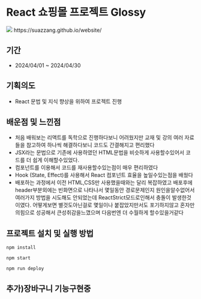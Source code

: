 # React 쇼핑몰 프로젝트 Glossy

<img src="https://github.com/suazzang/website/assets/159693278/42de185e-c4f4-4d66-94ec-5252ba9c588f" />
 https://suazzang.github.io/website/

## 기간

- 2024/04/01 ~ 2024/04/30

## 기획의도

- React 문법 및 지식 향상을 위하여 프로젝트 진행

## 배운점 및 느낀점

- 처음 배워보는 리액트를 독학으로 진행하다보니 어려웠지만 교재 및 강의 여러 자료들을 참고하여 하나씩 해결하다보니 코드도 간결해지고 편리했다
- JSX라는 문법으로 기존에 사용하였던 HTML문법을 비슷하게 사용할수있어서 코드를 더 쉽게 이해할수있었다.
-  컴포넌트를 이용해서 코드를 재사용할수있는점이 매우 편리하였다
- Hook (State, Effect)를 사용해서 React 컴포넌트 효율을 높일수있는점을 배웠다
- 배포하는 과정에서 이전 HTML,CSS만 사용했을때와는 달리 복잡하였고 배포후에 header부분외에는 빈화면으로 나타나서 몇일동안 경로문제인지 원인을알수없어서 여러가지 방법을 시도해도 안되었는데 ReactStrict모드로인해서 충돌이 발생한것이였다. 어떻게보면 별것도아닌걸로 몇일이나 붙잡았지만서도 포기하지않고 혼자만의힘으로 성공해서 큰성취감을느꼈으며 다음번엔 더 수월하게 할수있을거같다

## 프로젝트 설치 및 실행 방법
````
npm install
````

````
npm start
````

````
npm run deploy
````

## 추가)장바구니 기능구현중
